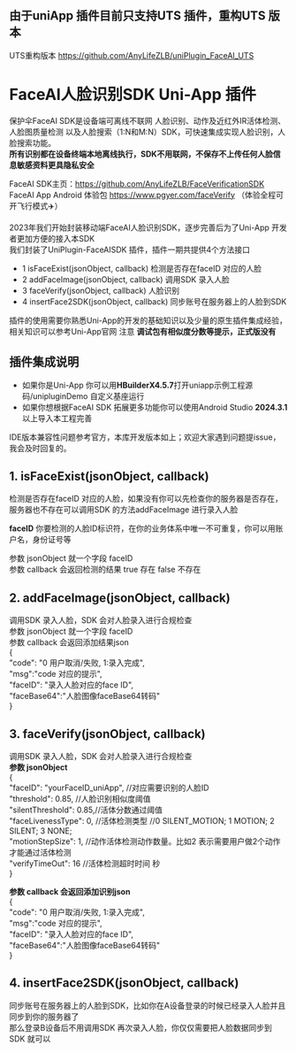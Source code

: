 ## 由于uniApp 插件目前只支持UTS 插件，重构UTS 版本
UTS重构版本 https://github.com/AnyLifeZLB/uniPlugin_FaceAI_UTS


# FaceAI人脸识别SDK Uni-App 插件

保护伞FaceAI SDK是设备端可离线不联网 人脸识别、动作及近红外IR活体检测、人脸图质量检测
以及人脸搜索（1:N和M:N）SDK，可快速集成实现人脸识别，人脸搜索功能。  
**所有识别都在设备终端本地离线执行，SDK不用联网，不保存不上传任何人脸信息敏感资料更具隐私安全**  

FaceAI SDK主页：https://github.com/AnyLifeZLB/FaceVerificationSDK  
FaceAI App Android 体验包 https://www.pgyer.com/faceVerify （体验全程可开飞行模式✈️）  
 
2023年我们开始封装移动端FaceAI人脸识别SDK，逐步完善后为了Uni-App 开发者更加方便的接入本SDK  
我们封装了UniPlugin-FaceAISDK 插件，插件一期共提供4个方法接口
  - 1  isFaceExist(jsonObject, callback) 检测是否存在faceID 对应的人脸
  - 2  addFaceImage(jsonObject, callback) 调用SDK 录入人脸
  - 3  faceVerify(jsonObject, callback) 人脸识别
  - 4  insertFace2SDK(jsonObject, callback) 同步账号在服务器上的人脸到SDK

插件的使用需要你熟悉Uni-App的开发的基础知识以及少量的原生插件集成经验，相关知识可以参考Uni-App官网
注意 **调试包有相似度分数等提示，正式版没有**

## 插件集成说明
- 如果你是Uni-App 你可以用**HBuilderX4.5.7**打开uniapp示例工程源码/unipluginDemo 自定义基座运行
- 如果你想根据FaceAI SDK 拓展更多功能你可以使用Android Studio **2024.3.1**以上导入本工程完善

IDE版本兼容性问题参考官方，本库开发版本如上；欢迎大家遇到问题提issue，我会及时回复的。
 
## 1. isFaceExist(jsonObject, callback)
检测是否存在faceID 对应的人脸，如果没有你可以先检查你的服务器是否存在，服务器也不存在可以调用SDK
的方法addFaceImage 进行录入人脸

**faceID** 你要检测的人脸ID标识符，在你的业务体系中唯一不可重复，你可以用账户名，身份证号等  

参数 jsonObject 就一个字段 faceID  
参数 callback 会返回检测的结果 true 存在 false 不存在  

## 2. addFaceImage(jsonObject, callback)
调用SDK 录入人脸，SDK 会对人脸录入进行合规检查  
参数 jsonObject 就一个字段 faceID  
参数 callback 会返回添加结果json  
{  
    "code": "0 用户取消/失败,  1:录入完成",  
    "msg":"code 对应的提示",  
    "faceID": "录入人脸对应的face ID",  
    "faceBase64":"人脸图像faceBase64转码"  
}  


## 3. faceVerify(jsonObject, callback)
调用SDK 录入人脸，SDK 会对人脸录入进行合规检查  
**参数 jsonObject**  
{  
   "faceID": "yourFaceID_uniApp", //对应需要识别的人脸ID  
   "threshold": 0.85, //人脸识别相似度阈值  
   "silentThreshold": 0.85,//活体分数通过阈值  
   "faceLivenessType": 0, //活体检测类型 //0 SILENT_MOTION; 1 MOTION; 2 SILENT; 3 NONE;  
   "motionStepSize": 1, //动作活体检测动作数量。比如2 表示需要用户做2个动作才能通过活体检测  
   "verifyTimeOut": 16 //活体检测超时时间 秒  
}  


**参数 callback 会返回添加识别json**   
{  
   "code": "0 用户取消/失败,  1:录入完成",  
   "msg":"code 对应的提示",  
   "faceID": "录入人脸对应的face ID",  
   "faceBase64":"人脸图像faceBase64转码"  
}  


## 4. insertFace2SDK(jsonObject, callback) 
同步账号在服务器上的人脸到SDK，比如你在A设备登录的时候已经录入人脸并且同步到你的服务器了    
那么登录B设备后不用调用SDK 再次录入人脸，你仅仅需要把人脸数据同步到SDK 就可以  




